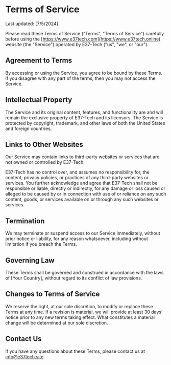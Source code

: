 # Terms of Service

Last updated: [7/5/2024]

Please read these Terms of Service ("Terms", "Terms of Service") carefully before using the [https://www.e37tech.com](https://www.e37tech.online) website (the "Service") operated by E37-Tech ("us", "we", or "our").

## Agreement to Terms

By accessing or using the Service, you agree to be bound by these Terms. If you disagree with any part of the terms, then you may not access the Service.

## Intellectual Property

The Service and its original content, features, and functionality are and will remain the exclusive property of E37-Tech and its licensors. The Service is protected by copyright, trademark, and other laws of both the United States and foreign countries.

## Links to Other Websites

Our Service may contain links to third-party websites or services that are not owned or controlled by E37-Tech.

E37-Tech has no control over, and assumes no responsibility for, the content, privacy policies, or practices of any third-party websites or services. You further acknowledge and agree that E37-Tech shall not be responsible or liable, directly or indirectly, for any damage or loss caused or alleged to be caused by or in connection with use of or reliance on any such content, goods, or services available on or through any such websites or services.

## Termination

We may terminate or suspend access to our Service immediately, without prior notice or liability, for any reason whatsoever, including without limitation if you breach the Terms.

## Governing Law

These Terms shall be governed and construed in accordance with the laws of [Your Country], without regard to its conflict of law provisions.

## Changes to Terms of Service

We reserve the right, at our sole discretion, to modify or replace these Terms at any time. If a revision is material, we will provide at least 30 days' notice prior to any new terms taking effect. What constitutes a material change will be determined at our sole discretion.

## Contact Us

If you have any questions about these Terms, please contact us at [info@e37tech.site](mailto:info@e37tech.site).
